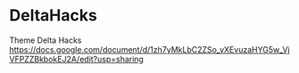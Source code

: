 # DeltaHacks
Theme Delta Hacks
https://docs.google.com/document/d/1zh7yMkLbC2ZSo_yXEvuzaHYG5w_VjVFPZZBkbokEJ2A/edit?usp=sharing
